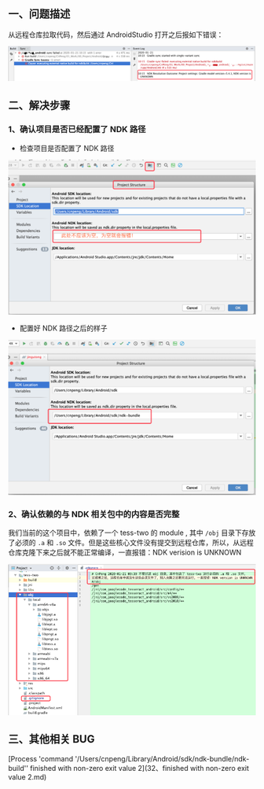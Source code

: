 ## 一、问题描述

从远程仓库拉取代码，然后通过 AndroidStudio 打开之后报如下错误：

![](pics/10-NDKVersionIsUNKNOW.png)


## 二、解决步骤

### 1、确认项目是否已经配置了 NDK 路径

* 检查项目是否配置了 NDK 路径

![11-检查是否配置了NDK.png](pics/11-检查是否配置了NDK.png)

* 配置好 NDK 路径之后的样子

![](pics/12-配置好NDK后的样子.png)

### 2、确认依赖的与 NDK 相关包中的内容是否完整

我们当前的这个项目中，依赖了一个 tess-two 的 module , 其中 `/obj` 目录下存放了必须的 `.a` 和 `.so` 文件。但是这些核心文件没有提交到远程仓库，所以，从远程仓库克隆下来之后就不能正常编译，一直报错：NDK verision is UNKNOWN

![](pics/13-确认NDK相关module中的文件是否完整.png) 

## 三、其他相关 BUG

[Process 'command '/Users/cnpeng/Library/Android/sdk/ndk-bundle/ndk-build'' finished with non-zero exit value 2](32、finished with non-zero exit value 2.md)